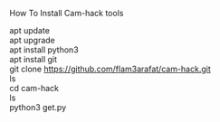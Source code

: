 How To Install Cam-hack tools

apt update<br>
apt upgrade<br>
apt install python3<br>
apt install git<br>
git clone https://github.com/flam3arafat/cam-hack.git<br>
ls<br>
cd cam-hack<br>
ls<br>
python3 get.py
